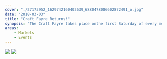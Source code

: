 ```yaml
---
cover: "./27173952_1629742160402639_6880478086602872491_o.jpg"
date: "2018-03-03"
title: "Craft Fayre Returns!"
synopsis: "The Craft Fayre takes place onthe first Saturday of every month"
areas:
    - Markets
    - Events
---
```


![](./andrea-natali.jpg)
![](./kari-shea.jpg)